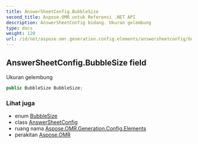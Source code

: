 ```yaml
---
title: AnswerSheetConfig.BubbleSize
second_title: Aspose.OMR untuk Referensi .NET API
description: AnswerSheetConfig bidang. Ukuran gelembung
type: docs
weight: 120
url: /id/net/aspose.omr.generation.config.elements/answersheetconfig/bubblesize/
---
```

## AnswerSheetConfig.BubbleSize field

Ukuran gelembung

```csharp
public BubbleSize BubbleSize;
```

### Lihat juga

* enum [BubbleSize](../../../aspose.omr.generation/bubblesize/)
* class [AnswerSheetConfig](../)
* ruang nama [Aspose.OMR.Generation.Config.Elements](../../answersheetconfig/)
* perakitan [Aspose.OMR](../../../)


